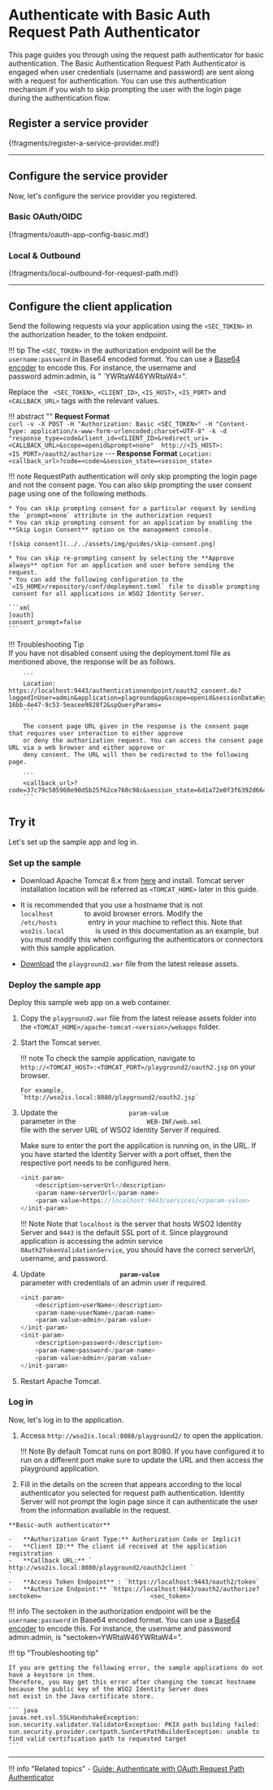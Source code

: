 # Authenticate with Basic Auth Request Path Authenticator

This page guides you through using the request path authenticator for basic authentication. 
The Basic Authentication Request Path Authenticator is engaged when user credentials (username and password) 
are sent along with a request for authentication. You can use this authentication mechanism if you wish to skip 
prompting the user with the login page during the authentication flow.

## Register a service provider

{!fragments/register-a-service-provider.md!}

----

## Configure the service provider

Now, let's configure the service provider you registered.

### Basic OAuth/OIDC

{!fragments/oauth-app-config-basic.md!}

<!--{!fragments/oauth-app-config-advanced-tip.md!}-->

### Local & Outbound

{!fragments/local-outbound-for-request-path.md!}

----

## Configure the client application

Send the following requests via your application using the `<SEC_TOKEN>` in the authorization header, to the token endpoint. 

!!! tip
    The `<SEC_TOKEN>` in the authorization endpoint will be the `username:password` in Base64
    encoded format. You can use a [Base64 encoder](https://www.base64encode.org/) 
    to encode this. For instance, the username and password admin:admin, is "
    `YWRtaW46YWRtaW4=".
    
Replace the ` <SEC_TOKEN>`, `<CLIENT_ID>`, `<IS_HOST>`, `<IS_PORT>` and `<CALLBACK_URL>` tags with the relevant values.

!!! abstract ""
    **Request Format**   
    ```
    curl -v -X POST -H "Authorization: Basic <SEC_TOKEN>" -H "Content-Type: application/x-www-form-urlencoded;charset=UTF-8" -k -d "response_type=code&client_id=<CLIENT_ID>&redirect_uri=<CALLBACK_URL>&scope=openid&prompt=none"  http://<IS_HOST>:<IS_PORT>/oauth2/authorize
    ```
    ---
    **Response Format**
    ```
    Location: <callback_url>?code=<code>&session_state=<session_state>
    ```

!!! note
    RequestPath authentication will only skip prompting the login page and not the consent page.
    You can also skip prompting the user consent page using one of the following methods.
    
    * You can skip prompting consent for a particular request by sending the `prompt=none` attribute in the authorization request
    * You can skip prompting consent for an application by enabling the **Skip Login Consent** option on the management console.
    
	![skip consent](../../assets/img/guides/skip-consent.png)

    * You can skip re-prompting consent by selecting the **Approve always** option for an application and user before sending the request.
    * You can add the following configuration to the `<IS_HOME>/repository/conf/deployment.toml` file to disable prompting
     consent for all applications in WSO2 Identity Server.
    
    ```xml
    [oauth]
    consent_prompt=false
    ```

!!! Troubleshooting Tip  
        If you have not disabled consent using the deployment.toml file as mentioned above, the response will be as follows.
    
        ```
        Location: https://localhost:9443/authenticationendpoint/oauth2_consent.do?loggedInUser=admin&application=plagroundapp&scope=openid&sessionDataKeyConsent=a14f4a5d-16bb-4e47-9c53-5eacee9828f2&spQueryParams=
        ```
    
        The consent page URL given in the response is the consent page that requires user interaction to either approve 
        or deny the authorization request. You can access the consent page URL via a web browser and either approve or 
        deny consent. The URL will then be redirected to the following page.
        
        ```
        <callback_url>?code=37c79c505960e90d5b25f62ce760c98c&session_state=6d1a72e0f3f6392d6648ec5e6ed0
        ```

## Try it

Let's set up the sample app and log in.

### Set up the sample 

- Download Apache Tomcat 8.x from
[here](https://tomcat.apache.org/download-80.cgi) and install. Tomcat
server installation location will be referred as `<TOMCAT_HOME>` later
in this guide.
        
- It is recommended that you use a hostname that is not
`          localhost         ` to avoid browser errors. Modify the
`          /etc/hosts         ` entry in your machine to reflect this.
Note that `          wso2is.local         ` is used in
this documentation as an example, but you must modify this when
configuring the authenticators or connectors with this sample
application.

-   [Download](https://github.com/wso2/samples-is/releases/download/v4.3.0/playground2.war)
   the `playground2.war` file from the latest release assets.

### Deploy the sample app

Deploy this sample web app on a web container.

1.  Copy the `playground2.war` file from the latest release assets
    folder into the `<TOMCAT_HOME>/apache-tomcat-<version>/webapps` folder.

2.  Start the Tomcat server.

	!!! note 
		To check the sample application, navigate to
		`http://<TOMCAT_HOST>:<TOMCAT_PORT>/playground2/oauth2.jsp`
		on your browser.

		For example,
		`http://wso2is.local:8080/playground2/oauth2.jsp`

3.	Update the `                    param-value                   `
	parameter in the
	`                    WEB-INF/web.xml                   `
	file with the server URL of WSO2 Identity Server if
	required.  

	Make sure to enter the port the application is running on,
	in the URL. If you have started the Identity Server with a
	port offset, then the respective port needs to be
	configured here.

	``` java
	<init-param>
		<description>serverUrl</description>
		<param-name>serverUrl</param-name>
		<param-value>https://localhost:9443/services/</param-value>
	</init-param>
	```
	
	!!! Note 
		Note that `localhost` is the server that hosts WSO2 Identity
		Server and `9443` is the default SSL port of it. Since playground application is accessing the admin
		service `OAuth2TokenValidationService`, you should have the
		correct serverUrl, username, and password.
		
4.	Update
	**`                     param-value                    `**
	parameter with credentials of an admin user if required.

	``` java
	<init-param>
		<description>userName</description>
		<param-name>userName</param-name>
		<param-value>admin</param-value>
	</init-param>
	<init-param>
		<description>password</description>
		<param-name>password</param-name>
		<param-value>admin</param-value>
	</init-param>
	```

5.	Restart Apache Tomcat. 

### Log in

Now, let's log in to the application.

1. Access `http://wso2is.local:8080/playground2/` to open the application.

    !!! Note
        By default Tomcat runs on port 8080. If you have configured it to run on a different port make sure to update the URL and then access the playground application.  

2.   Fill in the details on the screen that appears according to the local authenticator you selected for request path authentication. Identity Server will not prompt the login page since it can authenticate the user from the information available in the request.

    **Basic-auth authenticator**
            
    -   **Authorization Grant Type:** Authorization Code or Implicit
    -   **Client ID:** The client id received at the application registration 
    -   **Callback URL:** ` http://wso2is.local:8080/playground2/oauth2client `                            `
    -   **Access Token Endpoint** : `https://localhost:9443/oauth2/token`
    -   **Authorize Endpoint:** `https://localhost:9443/oauth2/authorize?sectoken=                              <sec_token>`

!!! info 
    The sectoken in the authorization endpoint will be the `username:password` in Base64
    encoded format. You can use a [Base64
    encoder](https://www.base64encode.org/) to encode this. For
    instance, the username and password admin:admin, is "sectoken=YWRtaW46YWRtaW4=". 
           
!!! tip "Troubleshooting tip"

	If you are getting the following error, the sample applications do not have a keystore in them.
	Therefore, you may get this error after changing the tomcat hostname because the public key of the WSO2 Identity Server does
	not exist in the Java certificate store.

	``` java
	javax.net.ssl.SSLHandshakeException: sun.security.validator.ValidatorException: PKIX path building failed: 			sun.security.provider.certpath.SunCertPathBuilderException: unable to find valid certification path to requested target
	```

-----

!!! info "Related topics"
     -   [Guide: Authenticate with OAuth Request Path Authenticator](oauth-request-path.md)           